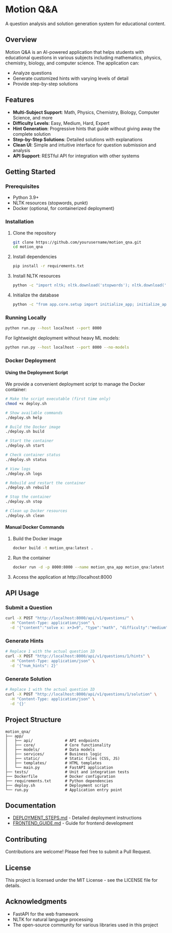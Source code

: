 # Motion Q&A

A question analysis and solution generation system for educational content.

## Overview

Motion Q&A is an AI-powered application that helps students with educational questions in various subjects including mathematics, physics, chemistry, biology, and computer science. The application can:

- Analyze questions
- Generate customized hints with varying levels of detail
- Provide step-by-step solutions

## Features

- **Multi-Subject Support**: Math, Physics, Chemistry, Biology, Computer Science, and more
- **Difficulty Levels**: Easy, Medium, Hard, Expert
- **Hint Generation**: Progressive hints that guide without giving away the complete solution
- **Step-by-Step Solutions**: Detailed solutions with explanations
- **Clean UI**: Simple and intuitive interface for question submission and analysis
- **API Support**: RESTful API for integration with other systems

## Getting Started

### Prerequisites

- Python 3.9+
- NLTK resources (stopwords, punkt)
- Docker (optional, for containerized deployment)

### Installation

1. Clone the repository
   ```bash
   git clone https://github.com/yourusername/motion_qna.git
   cd motion_qna
   ```

2. Install dependencies
   ```bash
   pip install -r requirements.txt
   ```

3. Install NLTK resources
   ```bash
   python -c "import nltk; nltk.download('stopwords'); nltk.download('punkt')"
   ```

4. Initialize the database
   ```bash
   python -c "from app.core.setup import initialize_app; initialize_app()"
   ```

### Running Locally

```bash
python run.py --host localhost --port 8000
```

For lightweight deployment without heavy ML models:

```bash
python run.py --host localhost --port 8000 --no-models
```

### Docker Deployment

#### Using the Deployment Script

We provide a convenient deployment script to manage the Docker container:

```bash
# Make the script executable (first time only)
chmod +x deploy.sh

# Show available commands
./deploy.sh help

# Build the Docker image
./deploy.sh build

# Start the container
./deploy.sh start

# Check container status
./deploy.sh status

# View logs
./deploy.sh logs

# Rebuild and restart the container
./deploy.sh rebuild

# Stop the container
./deploy.sh stop

# Clean up Docker resources
./deploy.sh clean
```

#### Manual Docker Commands

1. Build the Docker image
   ```bash
   docker build -t motion_qna:latest .
   ```

2. Run the container
   ```bash
   docker run -d -p 8000:8000 --name motion_qna_app motion_qna:latest
   ```

3. Access the application at http://localhost:8000

## API Usage

### Submit a Question

```bash
curl -X POST "http://localhost:8000/api/v1/questions/" \
  -H "Content-Type: application/json" \
  -d '{"content":"solve x: x+3=9", "type":"math", "difficulty":"medium"}'
```

### Generate Hints

```bash
# Replace 1 with the actual question ID
curl -X POST "http://localhost:8000/api/v1/questions/1/hints" \
  -H "Content-Type: application/json" \
  -d '{"num_hints": 2}'
```

### Generate Solution

```bash
# Replace 1 with the actual question ID
curl -X POST "http://localhost:8000/api/v1/questions/1/solution" \
  -H "Content-Type: application/json" \
  -d '{}'
```

## Project Structure

```
motion_qna/
├── app/
│   ├── api/              # API endpoints
│   ├── core/             # Core functionality
│   ├── models/           # Data models
│   ├── services/         # Business logic
│   ├── static/           # Static files (CSS, JS)
│   ├── templates/        # HTML templates
│   └── main.py           # FastAPI application
├── tests/                # Unit and integration tests
├── Dockerfile            # Docker configuration
├── requirements.txt      # Python dependencies
├── deploy.sh             # Deployment script
└── run.py                # Application entry point
```

## Documentation

- [DEPLOYMENT_STEPS.md](DEPLOYMENT_STEPS.md) - Detailed deployment instructions
- [FRONTEND_GUIDE.md](FRONTEND_GUIDE.md) - Guide for frontend development

## Contributing

Contributions are welcome! Please feel free to submit a Pull Request.

## License

This project is licensed under the MIT License - see the LICENSE file for details.

## Acknowledgments

- FastAPI for the web framework
- NLTK for natural language processing
- The open-source community for various libraries used in this project 